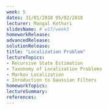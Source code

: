 ```yaml
---
week: 5
dates: 31/01/2018 05/02/2018 
lecturer: Mangal Kothari
slidesName: # w17/week5
homeworkRelease:
advancedRelease:
solutionRelease:
title: "Localization Problem"
lectureTopics:
- Recursive State Estimation
- Taxonomy of Localization Problems
- Markov Localization
- Inroduction to Gaussian Filters
homeworkTopics:
lectureSummary:
references:
---
```

